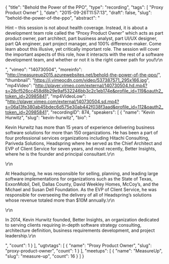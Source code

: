 {
  "title": "Behold the Power of the PPO",
  "type": "recording",
  "tags": [
    "Proxy Product Owner"
  ],
  "date": "2015-09-26T11:57:13",
  "draft": false,
  "slug": "behold-the-power-of-the-ppo",
  "abstract": "<p>Hint – this session is not about health coverage. Instead, it is about a development team role called the “Proxy Product Owner” which acts as part product owner, part architect, part business analyst, part UI/UX designer, part QA engineer, part project manager, and 100% difference-maker. Come learn about this illusive, yet critically important role. The session will cover the important aspects of this role, how it interacts with the rest of a software development team, and whether or not it is the right career path for you!\r\n</p>",
  "vimeo": "140730504",
  "moreinfo": "http://measureup2015.azurewebsites.net/behold-the-power-of-the-ppo/",
  "thumbnail": "https://i.vimeocdn.com/video/537387571_295x166.jpg",
  "mp4Video": "http://player.vimeo.com/external/140730504.hd.mp4?s=28cf526cc458d8b29e9af532246bb3c2c1eb174e&profile_id=119&oauth2_token_id=20985841",
  "mp4VideoLow": "http://player.vimeo.com/external/140730504.sd.mp4?s=06a13fe380ab45bdec6d575e30ab442f038f3aad&profile_id=112&oauth2_token_id=20985841",
  "recordingID": 874,
  "speakers": [
    {
      "name": "Kevin Hurwitz",
      "slug": "kevin-hurwitz",
      "bio": "<p>Kevin Hurwitz has more than 15 years of experience delivering business software solutions for more than 150 organizations. He has been a part of four professional services organizations including Hitachi Consulting, Pariveda Solutions, Headspring where he served as the Chief Architect and EVP of Client Service for seven years, and most recently, Better Insights, where he is the founder and principal consultant.\r\n</p>\r\n<p>At Headspring, he was responsible for selling, planning, and leading large software implementations for organizations such as the State of Texas, ExxonMobil, Dell, Dallas County, David Weekley Homes, McCoy’s, and the Michael and Susan Dell Foundation. As the EVP of Client Service, he was responsible for overseeing the delivery of all of Headspring’s solutions whose revenue totaled more than $10M annually.\r\n</p>\r\n<p>In 2014, Kevin Hurwitz founded, Better Insights, an organization dedicated to serving clients requiring in-depth software strategy consulting, architecture definition, business requirements development, and project leadership.\r\n</p>",
      "count": 1
    }
  ],
  "ugtvtags": [
    {
      "name": "Proxy Product Owner",
      "slug": "proxy-product-owner",
      "count": 1
    }
  ],
  "meetups": [
    {
      "name": "MeasureUp",
      "slug": "measure-up",
      "count": 16
    }
  ]
}